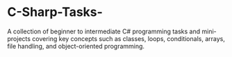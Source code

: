 # C-Sharp-Tasks-
A collection of beginner to intermediate C# programming tasks and mini-projects covering key concepts such as classes, loops, conditionals, arrays, file handling, and object-oriented programming.
